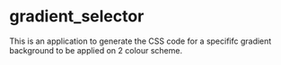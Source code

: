 # gradient_selector
This is an application to generate the CSS code for a specififc gradient background to be applied on 2 colour scheme.
